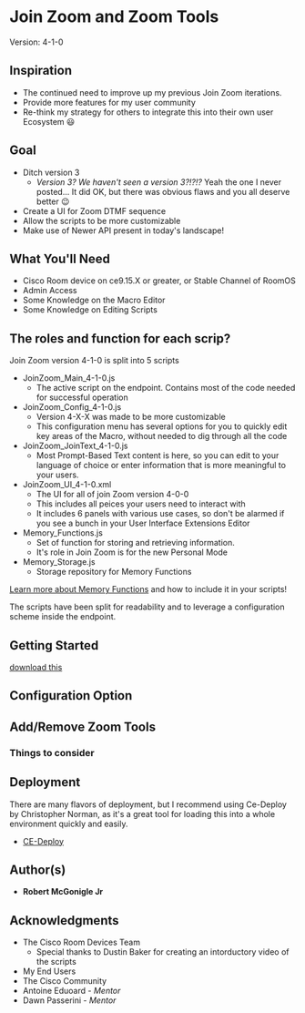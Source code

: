 # Join Zoom and Zoom Tools

Version: 4-1-0 

## Inspiration
* The continued need to improve up my previous Join Zoom iterations.
* Provide more features for my user community
* Re-think my strategy for others to integrate this into their own user Ecosystem 😃

## Goal
* Ditch version 3
  * _Version 3? We haven't seen a version 3?!?!?_ Yeah the one I never posted... It did OK, but there was obvious flaws and you all deserve better 😉
* Create a UI for Zoom DTMF sequence
* Allow the scripts to be more customizable
* Make use of Newer API present in today's landscape!


## What You'll Need
* Cisco Room device on ce9.15.X or greater, or Stable Channel of RoomOS
* Admin Access
* Some Knowledge on the Macro Editor
* Some Knowledge on Editing Scripts

## The roles and function for each scrip?

Join Zoom version 4-1-0 is split into 5 scripts
* JoinZoom_Main_4-1-0.js
  * The active script on the endpoint. Contains most of the code needed for successful operation 
* JoinZoom_Config_4-1-0.js
  * Version 4-X-X was made to be more customizable
  * This configuration menu has several options for you to quickly edit key areas of the Macro, without needed to dig through all the code
* JoinZoom_JoinText_4-1-0.js
  * Most Prompt-Based Text content is here, so you can edit to your language of choice or enter information that is more meaningful to your users.
* JoinZoom_UI_4-1-0.xml
  * The UI for all of join Zoom version 4-0-0
  * This includes all peices your users need to interact with
  * It includes 6 panels with various use cases, so don't be alarmed if you see a bunch in your User Interface Extensions Editor
* Memory_Functions.js
  * Set of function for storing and retrieving information.
  * It's role in Join Zoom is for the new Personal Mode
* Memory_Storage.js
  * Storage repository for Memory Functions

[Learn more about Memory Functions](https://github.com/Bobby-McGonigle/Cisco-RoomDevice-Macro-Projects-Examples/tree/master/Macro%20Memory%20Storage) and how to include it in your scripts!

The scripts have been split for readability and to leverage a configuration scheme inside the endpoint.

## Getting Started
<a href="/Join Zoom/Join Zoom and Zoom Tools" download="test.txt">download this</a>

## Configuration Option

## Add/Remove Zoom Tools

### Things to consider

## Deployment

There are many flavors of deployment, but I recommend using Ce-Deploy by Christopher Norman, as it's a great tool for loading this into a whole environment quickly and easily.

* [CE-Deploy](https://github.com/voipnorm/CE-Deploy)

## Author(s)

* **Robert McGonigle Jr**

## Acknowledgments

* The Cisco Room Devices Team
  * Special thanks to Dustin Baker for creating an intorductory video of the scripts
* My End Users
* The Cisco Community
* Antoine Eduoard - *Mentor*
* Dawn Passerini - *Mentor*
